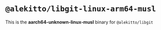 # `@alekitto/libgit-linux-arm64-musl`

This is the **aarch64-unknown-linux-musl** binary for `@alekitto/libgit`
